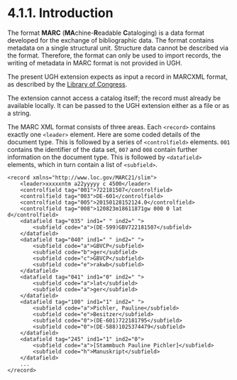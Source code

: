 # 4.1.1. Introduction

The format **MARC** \(**MA**chine-**R**eadable **C**ataloging\) is a data format developed for the exchange of bibliographic data. The format contains metadata on a single structural unit. Structure data cannot be described via the format. Therefore, the format can only be used to import records, the writing of metadata in MARC format is not provided in UGH.

The present UGH extension expects as input a record in MARCXML format, as described by the [Library of Congress](http://www.loc.gov/marc/bibliographic/).

The extension cannot access a catalog itself; the record must already be available locally. It can be passed to the UGH extension either as a file or as a string.

The MARC XML format consists of three areas. Each `<record>` contains exactly one `<leader>` element. Here are some coded details of the document type. This is followed by a series of `<controlfield>` elements. `001` contains the identifier of the data set, `007` and `008` contain further information on the document type. This is followed by `<datafield>` elements, which in turn contain a list of `<subfield>`.

```markup
<record xmlns="http://www.loc.gov/MARC21/slim">
    <leader>xxxxxntm a22yyyyy c 4500</leader>
    <controlfield tag="001">722181507</controlfield>
    <controlfield tag="003">DE-601</controlfield>
    <controlfield tag="005">20150128152124.0</controlfield>
    <controlfield tag="008">120823m18611871gw 000 0 lat d</controlfield>
    <datafield tag="035" ind1=" " ind2=" ">
        <subfield code="a">(DE-599)GBV722181507</subfield>
    </datafield>
    <datafield tag="040" ind1=" " ind2=" ">
        <subfield code="a">GBVCP</subfield>
        <subfield code="b">ger</subfield>
        <subfield code="c">GBVCP</subfield>
        <subfield code="e">rakwb</subfield>
    </datafield>
    <datafield tag="041" ind1="0" ind2=" ">
        <subfield code="a">lat</subfield>
        <subfield code="a">ger</subfield>
    </datafield>
    <datafield tag="100" ind1="1" ind2=" ">
        <subfield code="a">Pichler, Pauline</subfield>
        <subfield code="e">Besitzer</subfield>
        <subfield code="0">(DE-601)722181795</subfield>
        <subfield code="0">(DE-588)1025374479</subfield>
    </datafield>
    <datafield tag="245" ind1="1" ind2="0">
        <subfield code="a">[Stammbuch Pauline Pichler]</subfield>
        <subfield code="h">Manuskript</subfield>
    </datafield> 
    ...
</record>
```


